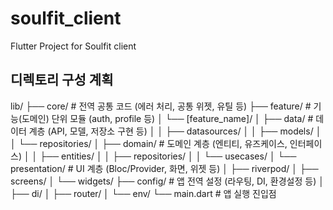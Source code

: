 # soulfit_client

Flutter Project for Soulfit client


## 디렉토리 구성 계획

lib/
├── core/                      # 전역 공통 코드 (에러 처리, 공통 위젯, 유틸 등)
├── feature/                   # 기능(도메인) 단위 모듈 (auth, profile 등)
│   └── [feature_name]/
│       ├── data/              # 데이터 계층 (API, 모델, 저장소 구현 등)
│       │   ├── datasources/
│       │   ├── models/
│       │   └── repositories/
│       ├── domain/            # 도메인 계층 (엔티티, 유즈케이스, 인터페이스)
│       │   ├── entities/
│       │   ├── repositories/
│       │   └── usecases/
│       └── presentation/      # UI 계층 (Bloc/Provider, 화면, 위젯 등)
│           ├── riverpod/
│           ├── screens/
│           └── widgets/
├── config/                    # 앱 전역 설정 (라우팅, DI, 환경설정 등)
│   ├── di/
│   ├── router/
│   └── env/
└── main.dart                  # 앱 실행 진입점



